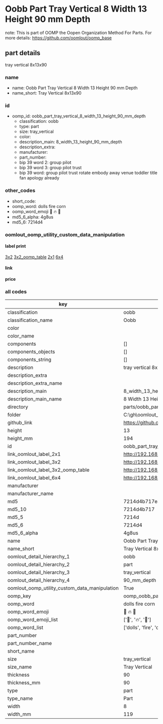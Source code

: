 # Oobb Part Tray Vertical 8 Width 13 Height 90 mm Depth  

note: This is part of OOMP the Oopen Organization Method For Parts. For more details: https://github.com/oomlout/oomp_base

##  part details
  



tray vertical 8x13x90



### name
* name: Oobb Part Tray Vertical 8 Width 13 Height 90 mm Depth
* name_short: Tray Vertical 8x13x90 
### id
* oomp_id: oobb_part_tray_vertical_8_width_13_height_90_mm_depth
  * classification: oobb
  * type: part
  * size: tray_vertical
  * color: 
  * description_main: 8_width_13_height_90_mm_depth
  * description_extra: 
  * manufacturer: 
  * part_number: 
  * bip 39 word 2: group pilot
  * bip 39 word 3: group pilot trust
  * bip 39 word: group pilot trust rotate embody away venue toddler title fan apology already

### other_codes
* short_code: 
* oomp_word: dolls fire corn
* oomp_word_emoji :dolls: :fire: :corn:
* md5_6_alpha: 4g8us
* md5_6: 7214d4






### oomlout_oomp_utility_custom_data_manipulation
#### label print
[3x2](http://192.168.1.245:1112/?label=oomp%204g8us)
[3x2_oomp_table](http://192.168.1.108:1112/?label=oomp%204g8us)
[2x1](http://192.168.1.242:1112/?label=oomp%204g8us)
[6x4](http://192.168.1.55:1112/?label=oomp%204g8us)    

#### link

                              

#### price







### all codes 
| key | value |  
| --- | --- |  
| classification | oobb |  
| classification_name | Oobb |  
| color |  |  
| color_name |  |  
| components | [] |  
| components_objects | [] |  
| components_string | [] |  
| description | tray vertical 8x13x90 |  
| description_extra |  |  
| description_extra_name |  |  
| description_main | 8_width_13_height_90_mm_depth |  
| description_main_name | 8 Width 13 Height 90 mm Depth |  
| directory | parts/oobb_part_tray_vertical_8_width_13_height_90_mm_depth |  
| folder | C:\gh\oomlout_oobb_version_4_generated_parts\parts\oobb_part_tray_vertical_8_width_13_height_90_mm_depth |  
| github_link | https://github.com/oomlout/oomlout_oomp_part_src/tree/main/parts/oobb_part_tray_vertical_8_width_13_height_90_mm_depth |  
| height | 13 |  
| height_mm | 194 |  
| id | oobb_part_tray_vertical_8_width_13_height_90_mm_depth |  
| link_oomlout_label_2x1 | http://192.168.1.242:1112/?label=oomp%204g8us |  
| link_oomlout_label_3x2 | http://192.168.1.245:1112/?label=oomp%204g8us |  
| link_oomlout_label_3x2_oomp_table | http://192.168.1.108:1112/?label=oomp%204g8us |  
| link_oomlout_label_6x4 | http://192.168.1.55:1112/?label=oomp%204g8us |  
| manufacturer |  |  
| manufacturer_name |  |  
| md5 | 7214d4b717e37e4c41a43bc3d3693b37 |  
| md5_10 | 7214d4b717 |  
| md5_5 | 7214d |  
| md5_6 | 7214d4 |  
| md5_6_alpha | 4g8us |  
| name | Oobb Part Tray Vertical 8 Width 13 Height 90 mm Depth |  
| name_short | Tray Vertical 8x13x90  |  
| oomlout_detail_hierarchy_1 | oobb |  
| oomlout_detail_hierarchy_2 | part |  
| oomlout_detail_hierarchy_3 | tray_vertical |  
| oomlout_detail_hierarchy_4 | 90_mm_depth |  
| oomlout_oomp_utility_custom_data_manipulation | True |  
| oomp_key | oomp_oobb_part_tray_vertical_8_width_13_height_90_mm_depth |  
| oomp_word | dolls fire corn |  
| oomp_word_emoji | :dolls: :fire: :corn: |  
| oomp_word_emoji_list | [':dolls:', ':fire:', ':corn:'] |  
| oomp_word_list | ['dolls', 'fire', 'corn'] |  
| part_number |  |  
| part_number_name |  |  
| short_name |  |  
| size | tray_vertical |  
| size_name | Tray Vertical |  
| thickness | 90 |  
| thickness_mm | 90 |  
| type | part |  
| type_name | Part |  
| width | 8 |  
| width_mm | 119 |  
